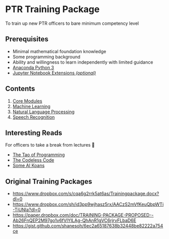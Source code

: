 #   PTR Training Package
To train up new PTR officers to bare minimum competency level


##  Prerequisites
*   Minimal mathematical foundation knowledge
*   Some programming background
*   Ability and willingness to learn independently with limited guidance
*   [Anaconda Python 3](https://www.anaconda.com/distribution/#download-section)
*   [Jupyter Notebook Extensions *(optional)*](https://jupyter-contrib-nbextensions.readthedocs.io/en/latest/)


##  Contents
1.  [Core Modules](core-modules.md)
2.  [Machine Learning](machine-learning.md)
3.  [Natural Language Processing](natural-language-processing.md)
4.  [Speech Recognition](speech-recognition.md)


##  Interesting Reads
For officers to take a break from lectures 🙂 
*    [The Tao of Programming](http://www.mit.edu/~xela/tao.html)
*    [The Codeless Code](http://www.thecodelesscode.com/contents)
*    [Some AI Koans](http://catb.org/jargon/html/koans.html)


##  Original Training Packages
*   https://www.dropbox.com/s/cqa6g2rrk5at6as/Trainingpackage.docx?dl=0
*   https://www.dropbox.com/sh/id3pp9wjhasz5rx/AACzS2mVfKeuQbpWTi-TiUNIa?dl=0
*   https://paper.dropbox.com/doc/TRAINING-PACKAGE-PROPOSED--Ab26FnQEP2M97go1v6fVlYILAg-QhAnR1gVC6rjrvFLbaD6E
*   https://gist.github.com/shanesoh/6ec2a65187638b32448be82222a754ce
